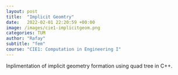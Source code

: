 ```yaml
---
layout: post
title:  "Implicit Geomtry"
date:   2022-02-01 22:20:59 +00:00
image: /images/cie1-implicitgeom.png
categories: TUM
author: "Rafay"
subtitle: "fem"
course: "CIE1: Computation in Engineering I"
---
```


Inplimentation of implicit geometry formation using quad tree in C++.
